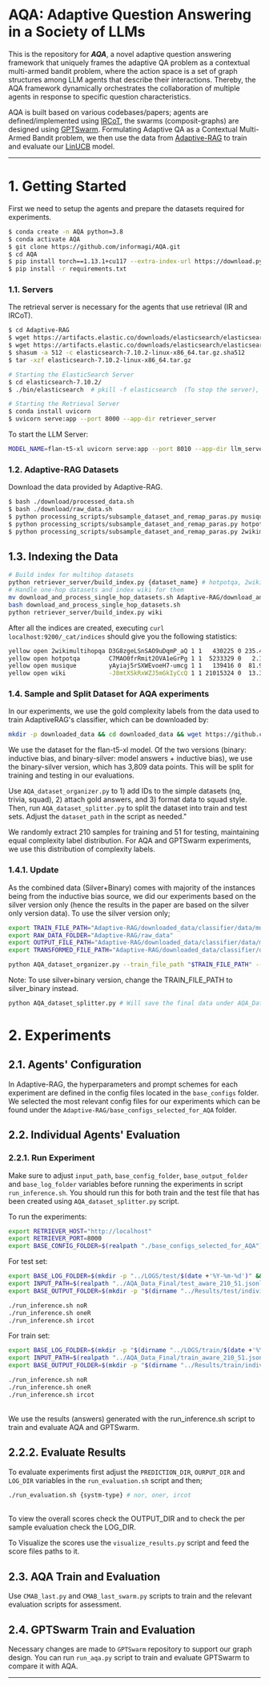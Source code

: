 # AQA: Adaptive Question Answering in a Society of LLMs

This is the repository for ***AQA***, a novel adaptive question answering framework that uniquely frames the adaptive QA problem as a contextual multi-armed bandit problem, where the action space is a set of graph structures among LLM agents that describe their interactions. Thereby, the AQA framework dynamically orchestrates the collaboration of multiple agents in response to specific question characteristics.

AQA is built based on various codebases/papers; agents are defined/implemented using [IRCoT](https://github.com/StonyBrookNLP/ircot), the swarms (composit-graphs) are designed using [GPTSwarm](https://github.com/metauto-ai/GPTSwarm/tree/main). Formulating Adaptive QA as a Contextual Multi-Armed Bandit problem, we then use the data from [Adaptive-RAG](https://github.com/starsuzi/Adaptive-RAG) to train and evaluate our [LinUCB](https://arxiv.org/pdf/1003.0146) model.

- - -

# 1. Getting Started 

First we need to setup the agents and prepare the datasets required for experiments.
```bash
$ conda create -n AQA python=3.8
$ conda activate AQA
$ git clone https://github.com/informagi/AQA.git
$ cd AQA
$ pip install torch==1.13.1+cu117 --extra-index-url https://download.pytorch.org/whl/cu117
$ pip install -r requirements.txt
```

### 1.1. Servers
The retrieval server is necessary for the agents that use retrieval (IR and IRCoT).
```bash
$ cd Adaptive-RAG
$ wget https://artifacts.elastic.co/downloads/elasticsearch/elasticsearch-7.10.2-linux-x86_64.tar.gz
$ wget https://artifacts.elastic.co/downloads/elasticsearch/elasticsearch-7.10.2-linux-x86_64.tar.gz.sha512
$ shasum -a 512 -c elasticsearch-7.10.2-linux-x86_64.tar.gz.sha512
$ tar -xzf elasticsearch-7.10.2-linux-x86_64.tar.gz

# Starting the ElasticSearch Server
$ cd elasticsearch-7.10.2/
$ ./bin/elasticsearch  # pkill -f elasticsearch  (To stop the server),  curl http://localhost:9200 (To check the elasticsearch server is running)

# Starting the Retrieval Server
$ conda install uvicorn 
$ uvicorn serve:app --port 8000 --app-dir retriever_server
```

To start the LLM Server:

```bash
MODEL_NAME=flan-t5-xl uvicorn serve:app --port 8010 --app-dir llm_server # model_name: flan-t5-xxl, flan-t5-xl
```


### 1.2. Adaptive-RAG Datasets 
Download the data provided by Adaptive-RAG.
```bash
$ bash ./download/processed_data.sh
$ bash ./download/raw_data.sh
$ python processing_scripts/subsample_dataset_and_remap_paras.py musique dev_diff_size 500
$ python processing_scripts/subsample_dataset_and_remap_paras.py hotpotqa dev_diff_size 500
$ python processing_scripts/subsample_dataset_and_remap_paras.py 2wikimultihopqa dev_diff_size 500
```

## 1.3. Indexing the Data
```bash
# Build index for multihop datasets 
python retriever_server/build_index.py {dataset_name} # hotpotqa, 2wikimultihopqa, musique
# Handle one-hop datasets and index wiki for them
mv download_and_process_single_hop_datasets.sh Adaptive-RAG/download_and_process_single_hop_datasets.sh
bash download_and_process_single_hop_datasets.sh
python retriever_server/build_index.py wiki
```
After all the indices are created, executing `curl localhost:9200/_cat/indices` should give you the following statistics:
```bash
yellow open 2wikimultihopqa D3G8zgeLSnSAO9uDqmP_aQ 1 1   430225 0 235.4mb 235.4mb
yellow open hotpotqa        C7MAO0frRmit2OVA1eGrPg 1 1  5233329 0   2.1gb   2.1gb
yellow open musique         yAyiaj5rSXWEvoeH7-umcg 1 1   139416 0  81.9mb  81.9mb
yellow open wiki            -J8mtXSkRxWZJ5mGkIyCcQ 1 1 21015324 0  13.3gb  13.3gb
```

### 1.4. Sample and Split Dataset for AQA experiments

In our experiments, we use the gold complexity labels from the data used to train AdaptiveRAG's classifier, which can be downloaded by:
```bash
mkdir -p downloaded_data && cd downloaded_data && wget https://github.com/starsuzi/Adaptive-RAG/raw/main/data.tar.gz && tar -xzvf data.tar.gz && rm data.tar.gz
```

We use the dataset for the flan-t5-xl model. Of the two versions (binary: inductive bias, and binary-silver: model answers + inductive bias), we use the binary-silver version, which has 3,809 data points. This will be split for training and testing in our evaluations.

Use `AQA_dataset_organizer.py` to 1) add IDs to the simple datasets (nq, trivia, squad), 2) attach gold answers, and 3) format data to squad style. Then, run `AQA_dataset_splitter.py` to split the dataset into train and test sets. Adjust the `dataset_path` in the script as needed."

We randomly extract 210 samples for training and 51 for testing, maintaining equal complexity label distribution. For AQA and GPTSwarm experiments, we use this distribution of complexity labels.

### 1.4.1. Update
As the combined data (Silver+Binary) comes with majority of the instances being from the inductive bias source, we did our experiments based on the silver version only (hence the results in the paper are based on the silver only version data). 
To use the silver version only;

```bash
export TRAIN_FILE_PATH="Adaptive-RAG/downloaded_data/classifier/data/musique_hotpot_wiki2_nq_tqa_sqd/flan_t5_xl/silver/train.json"
export RAW_DATA_FOLDER="Adaptive-RAG/raw_data"
export OUTPUT_FILE_PATH="Adaptive-RAG/downloaded_data/classifier/data/musique_hotpot_wiki2_nq_tqa_sqd/flan_t5_xl/silver/train_w_answers.json"
export TRANSFORMED_FILE_PATH="Adaptive-RAG/downloaded_data/classifier/data/musique_hotpot_wiki2_nq_tqa_sqd/flan_t5_xl/silver/train_w_answers_in_squad_format.json"

python AQA_dataset_organizer.py --train_file_path "$TRAIN_FILE_PATH" --raw_data_folder "$RAW_DATA_FOLDER" --output_file_path "$OUTPUT_FILE_PATH" --transformed_file_path "$TRANSFORMED_FILE_PATH"

```
Note: To use silver+binary version, change the TRAIN_FILE_PATH to silver_binary instead.

```bash
python AQA_dataset_splitter.py # Will save the final data under AQA_Data_Final folder
```

# 2. Experiments

## 2.1. Agents' Configuration
In Adaptive-RAG, the hyperparameters and prompt schemes for each experiment are defined in the config files located in the `base_configs` folder. We selected the most relevant config files for our experiments which can be found under the `Adaptive-RAG/base_configs_selected_for_AQA` folder.

## 2.2. Individual Agents' Evaluation

### 2.2.1. Run Experiment
Make sure to adjust `input_path`, `base_config_folder`, `base_output_folder` and `base_log_folder` variables before running the experiments in script `run_inference.sh`. You should run this for both train and the test file that has been created using `AQA_dataset_splitter.py` script.

To run the experiments:

```bash
export RETRIEVER_HOST="http://localhost"
export RETRIEVER_PORT=8000
export BASE_CONFIG_FOLDER=$(realpath "./base_configs_selected_for_AQA")
```
For test set:

```bash
export BASE_LOG_FOLDER=$(mkdir -p "../LOGS/test/$(date +'%Y-%m-%d')" && realpath "../LOGS/test/$(date +'%Y-%m-%d')")
export INPUT_PATH=$(realpath "../AQA_Data_Final/test_aware_210_51.jsonl")
export BASE_OUTPUT_FOLDER=$(mkdir -p "$(dirname "../Results/test/individual_agents_executed")" && realpath "../Results/test/individual_agents_executed")

./run_inference.sh noR
./run_inference.sh oneR
./run_inference.sh ircot

```


For train set:
```bash
export BASE_LOG_FOLDER=$(mkdir -p "$(dirname "../LOGS/train/$(date +'%Y-%m-%d')")" && realpath "../LOGS/train/$(date +'%Y-%m-%d')")
export INPUT_PATH=$(realpath "../AQA_Data_Final/train_aware_210_51.jsonl")
export BASE_OUTPUT_FOLDER=$(mkdir -p "$(dirname "../Results/train/individual_agents_executed")" && realpath "../Results/train/individual_agents_executed")

./run_inference.sh noR
./run_inference.sh oneR
./run_inference.sh ircot

```
<br>
We use the results (answers) generated with the run_inference.sh script to train and evaluate AQA and GPTSwarm. 


## 2.2.2. Evaluate Results

To evaluate experiments first adjust the `PREDICTION_DIR`, `OURPUT_DIR` and `LOG_DIR` variables in the `run_evaluation.sh` script and then;

```bash
./run_evaluation.sh {systm-type} # nor, oner, ircot
```
<br>
To view the overall scores check the OUTPUT_DIR and to check the per sample evaluation check the LOG_DIR.
<br>

To Visualize the scores use the `visualize_results.py` script and feed the score files paths to it. 


## 2.3. AQA Train and Evaluation
Use `CMAB_last.py` and `CMAB_last_swarm.py` scripts to train and the relevant evaluation scripts for assessment. 

## 2.4. GPTSwarm Train and Evaluation
Necessary changes are made to `GPTSwarm` repository to support our graph design. You can run `run_aqa.py` script to train and evaluate GPTSwarm to compare it with AQA.

- - - 